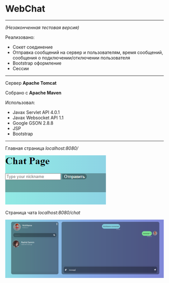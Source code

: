 # WebChat

---
_(Незаконченная тестовая версия)_

Реализовано:

- Сокет соединение
- Отправка сообщений на сервер и пользователям, время сообщений, сообщения о подключении/отключении пользователя
- Bootstrap оформление
- Сессии

---
Сервер **Apache Tomcat**

Собрано с **Apache Maven**

Использовал:
- Javax Servlet API 4.0.1
- Javax Websocket API 1.1
- Google GSON 2.8.8
- JSP
- Bootstrap

---
Главная страница _localhost:8080/_

![index](screen01.png)

Страница чата _localhost:8080/chat_

![chat](screen02.png)